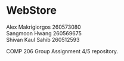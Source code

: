 WebStore
========
Alex Makrigiorgos 260573080  
Sangmoon Hwang 260569675  
Shivan Kaul Sahib 260512593  

COMP 206 Group Assignment 4/5 repository.
